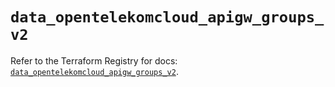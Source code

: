# `data_opentelekomcloud_apigw_groups_v2`

Refer to the Terraform Registry for docs: [`data_opentelekomcloud_apigw_groups_v2`](https://registry.terraform.io/providers/opentelekomcloud/opentelekomcloud/1.36.46/docs/data-sources/apigw_groups_v2).
